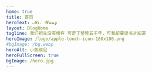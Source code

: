 ```yaml
---
home: true
title: 首页
heroText: 𝓜𝓻. 𝓦𝓪𝓷𝓰
layout: BlogHome
tagline: 我们祖先没有榜样 可走了整整五千年，可我却要读书才知道
heroImage: /logo/apple-touch-icon-180x180.png
#bgImage: /bg.webp
heroAlt: 小熊维尼
heroFullScreen: true
bgImage: /hero.jpg
---
```

